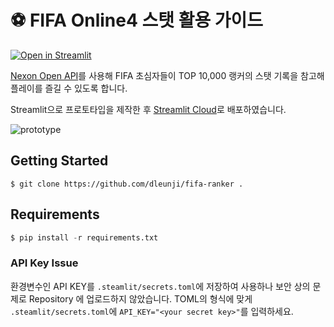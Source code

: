 # ⚽ FIFA Online4 스탯 활용 가이드
[![Open in Streamlit](https://static.streamlit.io/badges/streamlit_badge_black_white.svg)](https://share.streamlit.io/dleunji/fifa-ranker/app.py)

[Nexon Open API](https://developers.nexon.com/fifaonline4/api/11/22)를 사용해 FIFA 초심자들이 TOP 10,000 랭커의 스탯 기록을 참고해 플레이를 즐길 수 있도록 합니다.

Streamlit으로 프로토타입을 제작한 후 [Streamlit Cloud](https://streamlit.io/cloud)로 배포하였습니다.

![prototype](https://user-images.githubusercontent.com/46207836/144355863-04ceaa0c-791a-41ae-8e9b-ac9bf7008cd1.PNG)

## Getting Started
```shell
$ git clone https://github.com/dleunji/fifa-ranker .
```

## Requirements
```python
$ pip install -r requirements.txt
```

### API Key Issue
환경변수인 API KEY를 `.steamlit/secrets.toml`에 저장하여 사용하나 보안 상의 문제로 Repository 에 업로드하지 않았습니다. TOML의 형식에 맞게 `.steamlit/secrets.toml`에 `API_KEY="<your secret key>"`를 입력하세요.





